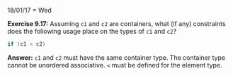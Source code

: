 18/01/17 = Wed

**Exercise 9.17:** Assuming `c1` and `c2` are containers, what (if any) constraints does the following usage place on the types of `c1` and `c2`?

```c++
if (c1 < c2)
```

**Answer:** `c1` and `c2` must have the same container type. The container type cannot be unordered associative. `<` must be defined for the element type.